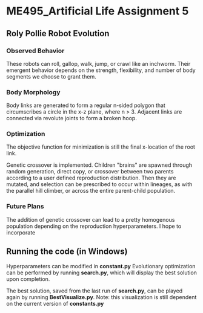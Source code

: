 # ME495_Artificial Life Assignment 5

## Roly Pollie Robot Evolution

### Observed Behavior
These robots can roll, gallop, walk, jump, or crawl like an inchworm. Their emergent behavior depends on the strength, flexibility, and number of body segments we choose to grant them.

### Body Morphology
Body links are generated to form a regular n-sided polygon that circumscribes a circle in the x-z plane, where n > 3. Adjacent links are connected via revolute joints to form a broken hoop.
 
### Optimization
The objective function for minimization is still the final x-location of the root link.

Genetic crossover is implemented. Children "brains" are spawned through random generation, direct copy, or crossover between two parents according to a user defined reproduction distribution. Then they are mutated, and selection can be prescribed to occur within lineages, as with the parallel hill climber, or across the entire parent-child population.

### Future Plans
The addition of genetic crossover can lead to a pretty homogenous population depending on the reproduction hyperparameters. I hope to incorporate

## Running the code (in Windows)
Hyperparameters can be modified in **constant.py**
Evolutionary optimization can be performed by running **search.py**, which will display the best solution upon completion.

The best solution, saved from the last run of **search.py**, can be played again by running **BestVisualize.py**. Note: this visualization is still dependent on the current version of **constants.py**
 
